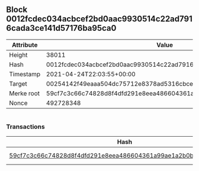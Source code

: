 ## Block 0012fcdec034acbcef2bd0aac9930514c22ad7916cada3ce141d57176ba95ca0

Attribute | Value
--- | ---
Height | 38011
Hash | 0012fcdec034acbcef2bd0aac9930514c22ad7916cada3ce141d57176ba95ca0
Timestamp | 2021-04-24T22:03:55+00:00
Target | 00254142f49eaaa504dc75712e8378ad5316cbcead634704b3734b6271167cc4
Merke root | 59cf7c3c66c74828d8f4dfd291e8eea486604361a99ae1a2b0be658326cbfc80
Nonce | 492728348

```

```

### Transactions

Hash | Amount
--- | ---
[59cf7c3c66c74828d8f4dfd291e8eea486604361a99ae1a2b0be658326cbfc80](59cf7c3c66c74828d8f4dfd291e8eea486604361a99ae1a2b0be658326cbfc80.md) | 10.00000000 SKEPTI 
